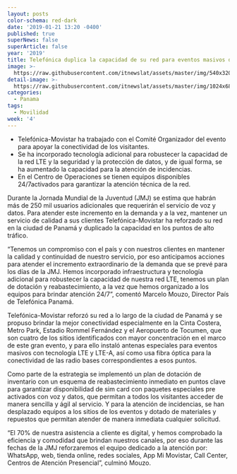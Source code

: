```yaml
---
layout: posts
color-schema: red-dark
date: '2019-01-21 13:20 -0400'
published: true
superNews: false
superArticle: false
year: '2019'
title: Telefónica duplica la capacidad de su red para eventos masivos de la JMJ
image: >-
  https://raw.githubusercontent.com/itnewslat/assets/master/img/540x320/Panama-City-p.jpg
detail-image: >-
  https://raw.githubusercontent.com/itnewslat/assets/master/img/1024x680/Panama-City-g.jpg
categories:
  - Panama
tags:
  - Movilidad
week: '4'
---
```

- Telefónica-Movistar ha trabajado con el Comité Organizador del evento para apoyar la conectividad de los visitantes.
- Se ha incorporado tecnología adicional para robustecer la capacidad de la red LTE y la seguridad y la protección de datos, y de igual forma, se ha aumentado la capacidad para la atención de incidencias.
- En el Centro de Operaciones se tienen equipos disponibles 24/7activados para garantizar la atención técnica de la red.

Durante la Jornada Mundial de la Juventud (JMJ) se estima que habrán más de 250 mil usuarios adicionales que requerirán el servicio de voz y datos. Para atender este incremento en la demanda y a la vez, mantener un servicio de calidad a sus clientes Telefónica-Movistar ha reforzado su red en la ciudad de Panamá y duplicado la capacidad en los puntos de alto tráfico. 

“Tenemos un compromiso con el país y con nuestros clientes en mantener la calidad y continuidad de nuestro servicio, por eso anticipamos acciones para atender el incremento extraordinario de la demanda que se prevé para los días de la JMJ. Hemos incorporado infraestructura y tecnología adicional para robustecer la capacidad de nuestra red LTE, tenemos un plan de dotación y reabastecimiento, a la vez que hemos organizado a los equipos para brindar atención 24/7”, comentó Marcelo Mouzo, Director País de Telefónica Panamá.

Telefónica-Movistar reforzó su red a lo largo de la ciudad de Panamá y se propuso brindar la mejor conectividad especialmente en la Cinta Costera, Metro Park, Estadio Rommel Fernández y el Aeropuerto de Tocumen, que son cuatro de los sitios identificados con mayor concentración en el marco de este gran evento, y para ello instaló antenas especiales para eventos masivos con tecnología LTE y LTE-A, así como usa fibra óptica para la conectividad de las radio bases correspondientes a esos puntos. 

Como parte de la estrategia se implementó un plan de dotación de inventario con un esquema de reabastecimiento inmediato en puntos clave para garantizar disponibilidad de sim card con paquetes especiales pre activados con voz y datos, que permitan a todos los visitantes acceder de manera sencilla y ágil al servicio. Y para la atención de incidencias, se han desplazado equipos a los sitios de los eventos y dotado de materiales y repuestos que permitan atender de manera inmediata cualquier solicitud.

“El 70% de nuestra asistencia a cliente es digital, y hemos comprobado la eficiencia y comodidad que brindan nuestros canales, por eso durante las fechas de la JMJ reforzaremos el equipo dedicado a la atención por: WhatsApp, web, tienda online, redes sociales, App Mi Movistar, Call Center, Centros de Atención Presencial”, culminó Mouzo.